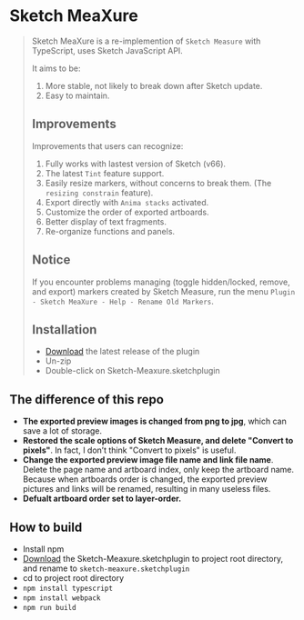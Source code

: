 # Sketch MeaXure

> Sketch MeaXure is a re-implemention of `Sketch Measure` with TypeScript, uses Sketch JavaScript API. 
>
> It aims to be:
>
> 1. More stable, not likely to break down after Sketch update.
> 1. Easy to maintain.
>
> ## Improvements
>
> Improvements that users can recognize:
>
> 1. Fully works with lastest version of Sketch (v66).
> 1. The latest `Tint` feature support.
> 1. Easily resize markers, without concerns to break them. (The `resizing constrain` feature).
> 1. Export directly with `Anima stacks` activated.
> 1. Customize the order of exported artboards.
> 1. Better display of text fragments.
> 1. Re-organize functions and panels.
>
> ## Notice
>
> If you encounter problems managing (toggle hidden/locked, remove, and export) markers created by Sketch Measure, run the menu `Plugin - Sketch MeaXure - Help - Rename Old Markers`.
>
> ## Installation
>
> - [Download](https://github.com/qjebbs/sketch-meaxure/releases/latest/download/sketch-meaxure.sketchplugin.zip) the latest release of the plugin
> - Un-zip
> - Double-click on Sketch-Meaxure.sketchplugin
>



## The difference of this repo

- **The exported preview images is changed from png to jpg**, which can save a lot of storage.
- **Restored the scale options of Sketch Measure, and delete "Convert to pixels"**.  In fact, I don’t think "Convert to pixels" is useful.
- **Change the exported preview image file name and link file name**. Delete the page name and artboard index, only keep the artboard name. Because when artboards order is changed, the exported preview pictures and links will be renamed, resulting in many useless files.
- **Defualt artboard order set to layer-order.**



## How to build

- Install npm
- [Download](https://github.com/qjebbs/sketch-meaxure/releases/latest/download/sketch-meaxure.sketchplugin.zip) the Sketch-Meaxure.sketchplugin to project root directory, and rename to `sketch-meaxure.sketchplugin`
- cd to project root directory
- `npm install typescript`
- `npm install webpack`
- `npm run build`

